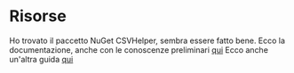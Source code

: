 # Risorse
Ho trovato il paccetto NuGet CSVHelper, sembra essere fatto bene. Ecco la documentazione, anche con le conoscenze preliminari [qui](https://joshclose.github.io/CsvHelper/getting-started/)
Ecco anche un'altra guida [qui](https://zetcode.com/csharp/csv/)